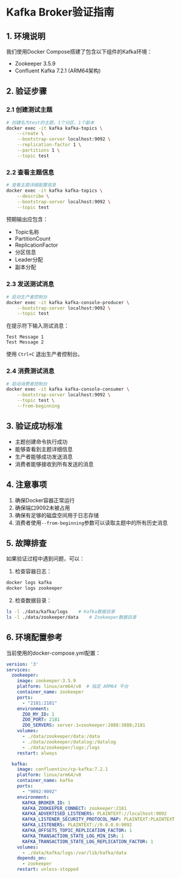 # Kafka Broker验证指南

## 1. 环境说明
我们使用Docker Compose搭建了包含以下组件的Kafka环境：
- Zookeeper 3.5.9
- Confluent Kafka 7.2.1 (ARM64架构)

## 2. 验证步骤

### 2.1 创建测试主题
```bash
# 创建名为test的主题，1个分区，1个副本
docker exec -it kafka kafka-topics \
    --create \
    --bootstrap-server localhost:9092 \
    --replication-factor 1 \
    --partitions 1 \
    --topic test
```

### 2.2 查看主题信息
```bash
# 查看主题详细配置信息
docker exec -it kafka kafka-topics \
    --describe \
    --bootstrap-server localhost:9092 \
    --topic test
```

预期输出应包含：
- Topic名称
- PartitionCount
- ReplicationFactor
- 分区信息
- Leader分配
- 副本分配

### 2.3 发送测试消息
```bash
# 启动生产者控制台
docker exec -it kafka kafka-console-producer \
    --bootstrap-server localhost:9092 \
    --topic test
```

在提示符下输入测试消息：
```
Test Message 1
Test Message 2
```
使用 `Ctrl+C` 退出生产者控制台。

### 2.4 消费测试消息
```bash
# 启动消费者控制台
docker exec -it kafka kafka-console-consumer \
    --bootstrap-server localhost:9092 \
    --topic test \
    --from-beginning
```

## 3. 验证成功标准
- 主题创建命令执行成功
- 能够查看到主题详细信息
- 生产者能够成功发送消息
- 消费者能够接收到所有发送的消息

## 4. 注意事项
1. 确保Docker容器正常运行
2. 确保端口9092未被占用
3. 确保有足够的磁盘空间用于日志存储
4. 消费者使用`--from-beginning`参数可以读取主题中的所有历史消息

## 5. 故障排查
如果验证过程中遇到问题，可以：
1. 检查容器日志：
```bash
docker logs kafka
docker logs zookeeper
```

2. 检查数据目录：
```bash
ls -l ./data/kafka/logs    # Kafka数据目录
ls -l ./data/zookeeper/data    # Zookeeper数据目录
```

## 6. 环境配置参考
当前使用的docker-compose.yml配置：
```yaml
version: '3'
services:
  zookeeper:
    image: zookeeper:3.5.9
    platform: linux/arm64/v8  # 指定 ARM64 平台
    container_name: zookeeper
    ports:
      - "2181:2181"
    environment:
      ZOO_MY_ID: 1
      ZOO_PORT: 2181
      ZOO_SERVERS: server.1=zookeeper:2888:3888;2181
    volumes:
      - ./data/zookeeper/data:/data
      - ./data/zookeeper/datalog:/datalog
      - ./data/zookeeper/logs:/logs
    restart: always

  kafka:
    image: confluentinc/cp-kafka:7.2.1
    platform: linux/arm64/v8
    container_name: kafka
    ports:
      - "9092:9092"
    environment:
      KAFKA_BROKER_ID: 1
      KAFKA_ZOOKEEPER_CONNECT: zookeeper:2181
      KAFKA_ADVERTISED_LISTENERS: PLAINTEXT://localhost:9092
      KAFKA_LISTENER_SECURITY_PROTOCOL_MAP: PLAINTEXT:PLAINTEXT
      KAFKA_LISTENERS: PLAINTEXT://0.0.0.0:9092
      KAFKA_OFFSETS_TOPIC_REPLICATION_FACTOR: 1
      KAFKA_TRANSACTION_STATE_LOG_MIN_ISR: 1
      KAFKA_TRANSACTION_STATE_LOG_REPLICATION_FACTOR: 1
    volumes:
      - ./data/kafka/logs:/var/lib/kafka/data
    depends_on:
      - zookeeper
    restart: unless-stopped
``` 
